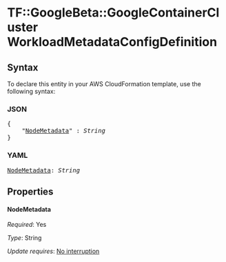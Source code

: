 # TF::GoogleBeta::GoogleContainerCluster WorkloadMetadataConfigDefinition

## Syntax

To declare this entity in your AWS CloudFormation template, use the following syntax:

### JSON

<pre>
{
    "<a href="#nodemetadata" title="NodeMetadata">NodeMetadata</a>" : <i>String</i>
}
</pre>

### YAML

<pre>
<a href="#nodemetadata" title="NodeMetadata">NodeMetadata</a>: <i>String</i>
</pre>

## Properties

#### NodeMetadata

_Required_: Yes

_Type_: String

_Update requires_: [No interruption](https://docs.aws.amazon.com/AWSCloudFormation/latest/UserGuide/using-cfn-updating-stacks-update-behaviors.html#update-no-interrupt)

